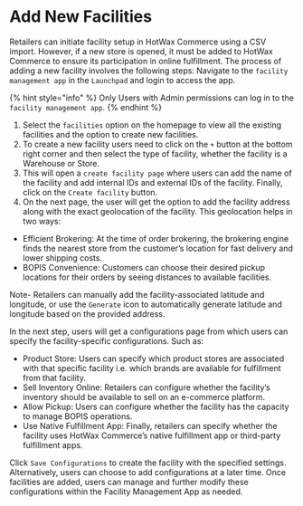 # Add New Facilities

Retailers can initiate facility setup in HotWax Commerce using a CSV import. However, if a new store is opened, it must be added to HotWax Commerce to ensure its participation in online fulfillment. The process of adding a new facility involves the following steps: Navigate to the `facility management app` in the `Launchpad` and login to access the app.

{% hint style="info" %}
Only Users with Admin permissions can log in to the `facility management app`.
{% endhint %}

1. Select the `facilities` option on the homepage to view all the existing facilities and the option to create new facilities.
2. To create a new facility users need to click on the `+` button at the bottom right corner and then select the type of facility, whether the facility is a Warehouse or Store.
3. This will open a `create facility page` where users can add the name of the facility and add internal IDs and external IDs of the facility. Finally, click on the `Create facility` button.
4. On the next page, the user will get the option to add the facility address along with the exact geolocation of the facility. This geolocation helps in two ways:

* Efficient Brokering: At the time of order brokering, the brokering engine finds the nearest store from the customer’s location for fast delivery and lower shipping costs.
* BOPIS Convenience: Customers can choose their desired pickup locations for their orders by seeing distances to available facilities.

Note- Retailers can manually add the facility-associated latitude and longitude, or use the `Generate` icon to automatically generate latitude and longitude based on the provided address.

In the next step, users will get a configurations page from which users can specify the facility-specific configurations. Such as:

* Product Store: Users can specify which product stores are associated with that specific facility i.e. which brands are available for fulfillment from that facility.
* Sell Inventory Online: Retailers can configure whether the facility’s inventory should be available to sell on an e-commerce platform.
* Allow Pickup: Users can configure whether the facility has the capacity to manage BOPIS operations.
* Use Native Fulfillment App: Finally, retailers can specify whether the facility uses HotWax Commerce’s native fulfillment app or third-party fulfillment apps.

Click `Save Configurations` to create the facility with the specified settings. Alternatively, users can choose to add configurations at a later time. Once facilities are added, users can manage and further modify these configurations within the Facility Management App as needed.
